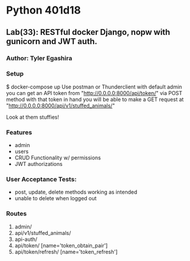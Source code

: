 # Python 401d18

## Lab(33): RESTful docker Django, nopw with gunicorn and JWT auth. 

### Author: Tyler Egashira

### Setup

$ docker-compose up
Use postman or Thunderclient
with default admin you can get an API token from "http://0.0.0.0:8000/api/token/" via POST method
with that token in hand you will be able to make a GET request at "http://0.0.0.0:8000/api/v1/stuffed_animals/"

Look at them stuffies! 

### Features

  * admin
  * users
  * CRUD Functionality w/ permissions
  * JWT authorizations

### User Acceptance Tests:

* post, update, delete methods working as intended
* unable to delete when logged out

### Routes

1. admin/
2. api/v1/stuffed_animals/
3. api-auth/
4. api/token/ [name='token_obtain_pair']
5. api/token/refresh/ [name='token_refresh']